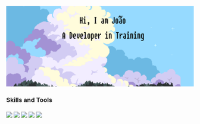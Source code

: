 </p align="center">
  <img src="https://github.com/Joaoms98/Joaoms98/blob/main/Background.png" />
<p align="center">

  <h3 aling="left">Skills and Tools<h3>
  <img src="https://cdn.jsdelivr.net/gh/devicons/devicon/icons/csharp/csharp-original.svg" width="60" />
  <img src="https://cdn.jsdelivr.net/gh/devicons/devicon/icons/java/java-original-wordmark.svg" width="60" />
  <img src="https://cdn.jsdelivr.net/gh/devicons/devicon/icons/react/react-original-wordmark.svg" width="60" />
  <img src="https://cdn.jsdelivr.net/gh/devicons/devicon/icons/microsoftsqlserver/microsoftsqlserver-plain-wordmark.svg" width="60" />
  <img src="https://cdn.jsdelivr.net/gh/devicons/devicon/icons/git/git-original-wordmark.svg" width="60" />
    
